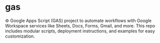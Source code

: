 # gas
⚙️ Google Apps Script (GAS) project to automate workflows with Google Workspace services like Sheets, Docs, Forms, Gmail, and more. This repo includes modular scripts, deployment instructions, and examples for easy customization.
